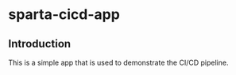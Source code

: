 # sparta-cicd-app

## Introduction

This is a simple app that is used to demonstrate the CI/CD pipeline.